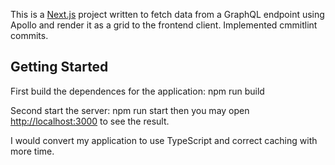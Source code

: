 This is a [Next.js](https://nextjs.org/) project written to fetch data from a GraphQL endpoint using Apollo and render it as a grid to the frontend client. Implemented cmmitlint commits.

## Getting Started

First build the dependences for the application:
npm run build

Second start the server:
npm run start then you may
open [http://localhost:3000](http://localhost:3000) to see the result.

I would convert my application to use TypeScript and correct caching with more time.
